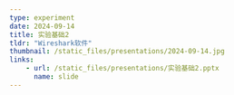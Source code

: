 ```yaml
---
type: experiment
date: 2024-09-14
title: 实验基础2
tldr: "Wireshark软件"
thumbnail: /static_files/presentations/2024-09-14.jpg
links: 
    - url: /static_files/presentations/实验基础2.pptx
      name: slide
---
```

